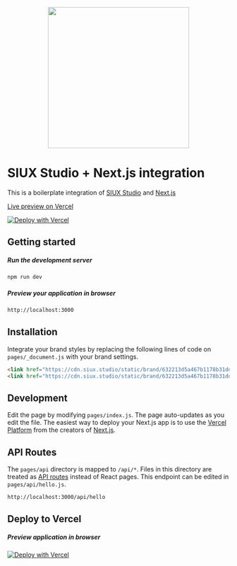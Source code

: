 <p align="center">
  <a href="https://siux.studio">
    <picture>
      <source media="(prefers-color-scheme: dark)" srcset="https://i.imgur.com/edZxJHi.png">
      <img src="https://i.imgur.com/4jqshKx.png#gh-light-mode-only" width="320">
    </picture>
  </a>
</p>

# SIUX Studio + Next.js integration
This is a boilerplate integration of [SIUX Studio](https://siux.studio) and [Next.js](https://nextjs.org/)

[Live preview on Vercel](https://siux-studio-next.vercel.app/)

[![Deploy with Vercel](https://vercel.com/button)](https://vercel.com/new/clone?repository-url=https%3A%2F%2Fgithub.com%2Fsiuxco%2Fsiux-studio-next)

## Getting started

##### Run the development server
```bash
npm run dev
```

##### Preview your application in browser

```bash
http://localhost:3000
```


## Installation

Integrate your brand styles by replacing the following lines of code on `pages/_document.js` with your brand settings.

```html
<link href="https://cdn.siux.studio/static/brand/632213d5a467b1178b31dde0/latest/siux.main.css" type="text/css" rel="stylesheet">
<link href="https://cdn.siux.studio/static/brand/632213d5a467b1178b31dde0/latest/siux.main.responsive.css" type="text/css" rel="stylesheet">
```

## Development

Edit the page by modifying `pages/index.js`. The page auto-updates as you edit the file. The easiest way to deploy your Next.js app is to use the [Vercel Platform](https://vercel.com/) from the creators of [Next.js](https://nextjs.org/).

## API Routes

The `pages/api` directory is mapped to `/api/*`. Files in this directory are treated as [API routes](https://nextjs.org/docs/api-routes/introduction) instead of React pages. This endpoint can be edited in `pages/api/hello.js`.

```bash
http://localhost:3000/api/hello
```

## Deploy to Vercel

##### Preview application in browser
[![Deploy with Vercel](https://vercel.com/button)](https://vercel.com/new/clone?repository-url=https%3A%2F%2Fgithub.com%2Fsiuxco%2Fsiux-studio-next)
